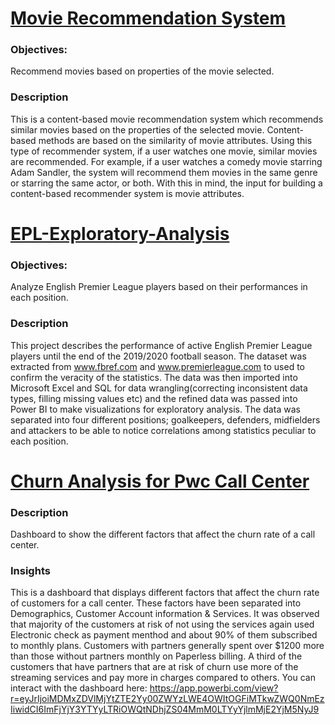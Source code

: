 # [Movie Recommendation System](https://github.com/husainridwan/movie-recommendation-system)

### Objectives:
Recommend movies based on properties of the movie selected.

### Description
This is a content-based movie recommendation system which recommends similar movies based on the properties of the selected movie.
Content-based methods are based on the similarity of movie attributes. Using this type of recommender system, if a user watches one movie, similar movies are recommended. For example, if a user watches a comedy movie starring Adam Sandler, the system will recommend them movies in the same genre or starring the same actor, or both. With this in mind, the input for building a content-based recommender system is movie attributes.


# [EPL-Exploratory-Analysis](https://github.com/husainridwan/EPL-Exploratory-Analysis)

### Objectives:
Analyze English Premier League players based on their performances in each position.

### Description
This project describes the performance of active English Premier League players until the end of the 2019/2020 football season.
The dataset was extracted from www.fbref.com and www.premierleague.com to used to confirm the veracity of the statistics.
The data was then imported into Microsoft Excel and SQL for data wrangling(correcting inconsistent data types, filling missing values etc) and the refined
data was passed into Power BI to make visualizations for exploratory analysis. The data was separated into four different positions; goalkeepers, defenders,
midfielders and attackers to be able to notice correlations among statistics peculiar to each position.

# [Churn Analysis for Pwc Call Center](https://github.com/husainridwan/churn-analysis)

### Description
Dashboard to show the different factors that affect the churn rate of a call center.

### Insights
This is a dashboard that displays different factors that affect the churn rate of customers for a call center. These factors have been separated into Demographics, 
Customer Account information & Services. 
It was observed that majority of the customers at risk of not using the services again used Electronic check as payment menthod and about 90% of them subscribed to 
monthly plans. Customers with partners generally spent over $1200 more than those without partners monthly on Paperless billing.
A third of the customers that have partners that are at risk of churn use more of the streaming services and pay more in charges compared to others. You can interact with the dashboard here: 
https://app.powerbi.com/view?r=eyJrIjoiMDMxZDVlMjYtZTE2Yy00ZWYzLWE4OWItOGFiMTkwZWQ0NmEzIiwidCI6ImFjYjY3YTYyLTRiOWQtNDhjZS04MmM0LTYyYjlmMjE2YjM5NyJ9
